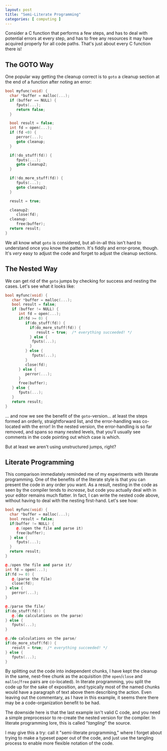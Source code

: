```yaml
---
layout: post
title: "Semi-Literate Programming"
categories: [ computing ]
---
```


Consider a C function that performs a few steps, and has to deal with potential
errors at every step, and has to free any resources it may have acquired
properly for all code paths.  That's just about every C function there is!

## The GOTO Way ##
One popular way getting the cleanup correct is to `goto` a cleanup section at
the end of a function after noting an error:

``` cpp
bool myfunc(void) {
  char *buffer = malloc(...);
  if (buffer == NULL) {
     fputs(...);
     return false;
  }

  bool result = false;
  int fd = open(...);
  if (fd <0) {
     perror(...);
     goto cleanup;
  }

  if(!do_stuff(fd)) {
     fputs(...);
     goto cleanup2; 
  }

  if(!do_more_stuff(fd)) {
     fputs(...);
     goto cleanup2; 
  }

  result = true;

  cleanup2:
     close(fd);
  cleanup:
     free(buffer);
  return result;
}
```

We all know what `goto` is considered, but all-in-all this isn't hard to
understand once you know the pattern.  It's fiddly and error-prone, though.
It's *very* easy to adjust the code and forget to adjust the cleanup
sections.

## The Nested Way ##

We can get rid of the `goto` jumps by checking for success and nesting the
cases.  Let's see what it looks like:

``` cpp
bool myfunc(void) {
   char *buffer = malloc(...);
   bool result = false;
   if (buffer != NULL) {
      int fd = open(...);
      if(fd >= 0) {
         if(do_stuff(fd)) {
           if(do_more_stuff(fd)) {
              result = true;  /* everything succeeded! */
           } else {
            fputs(...);
           }
         } else {
            fputs(...);
         }
         close(fd);
      } else {
         perror(...);
      }
      free(buffer);
   } else {
      fputs(...);
   }
   return result;
}
```

... and now we see the benefit of the `goto`-version... at least the steps
formed an orderly, straightforward list, and the error-handling was co-located
with the error!  In the nested version, the error-handling is so far removed,
and spans so many nested levels, that you'll usually see comments in the
code pointing out which case is which.

But at least we aren't using unstructured jumps, right?

## Literate Programming ##

This comparison immediately reminded me of my experiments with literate
programming.  One of the benefits of the literate style is that you can
present the code in any order you want.  As a result, nesting in the code as
seen by the compiler tends to *increase*, but code you actually deal with in
your editor remains much flatter.  In fact, I can write the nested code
above, without having to deal with the nesting first-hand.  Let's see how:

``` cpp
bool myfunc(void) {
  char *buffer = malloc(...);
  bool result = false;
  if(buffer != NULL) {
     @.(open the file and parse it)
     free(buffer);
  } else {
     fputs(...);
  }
  return result;
}

@./open the file and parse it/
int fd = open(...);
if(fd >= 0) {
   @.(parse the file)
   close(fd);
} else {
   perror(...);
}

@./parse the file/
if(do_stuff(fd)) {
   @.(do calculations on the parse)
} else {
   fputs(...);
}

@./do calculations on the parse/
if(do_more_stuff(fd)) {
   result = true;  /* everything succeeded! */
} else {
   fputs(...);
}
```

By splitting out the code into independent chunks, I have kept the cleanup
in the same, nest-free chunk as the acquisition (the `open`/`close` and
`malloc`/`free` pairs are co-located).  In literate programming, you
split the code up for the sake of exposition, and typically most of the
named chunks would have a paragraph of text above them describing the action.
Even leaving out the commentary, as I have in this example, it seems there 
there may be a code-organization benefit to be had.

The downside here is that the last example isn't valid C code, and you need a
simple preprocessor to re-create the nested version for the compiler.  In
literate programming lore, this is called "*tangling*" the source.

I may give this a try: call it "semi-literate programming," where I forget
about trying to make a typeset paper out of the code, and just use the
tangling process to enable more flexible notation of the code. 


